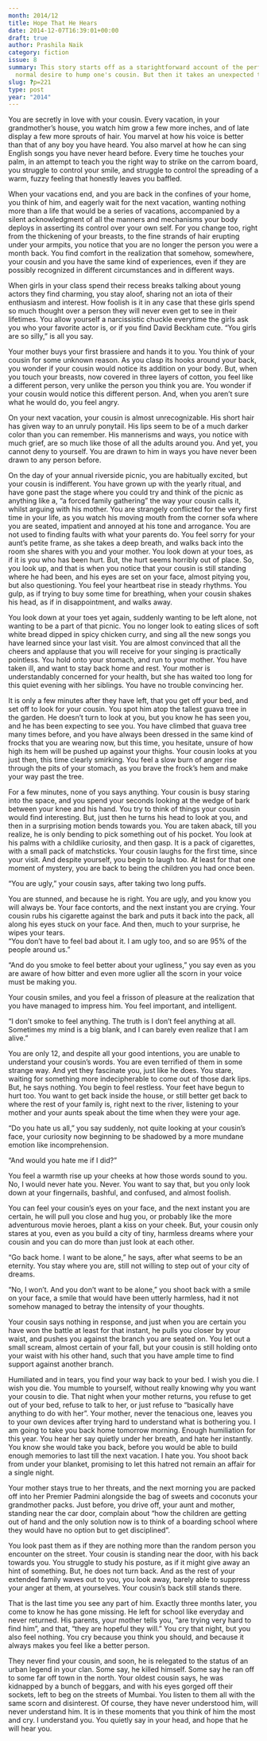 ```yaml
---
month: 2014/12
title: Hope That He Hears
date: 2014-12-07T16:39:01+00:00
draft: true
author: Prashila Naik
category: fiction
issue: 8
summary: This story starts off as a starightforward account of the perfectly
  normal desire to hump one's cousin. But then it takes an unexpected turn....
slug: ?p=221
type: post
year: "2014"
---
```

You are secretly in love with your cousin. Every vacation, in your grandmother&#8217;s house, you watch him grow a few more inches, and of late display a few more sprouts of hair. You marvel at how his voice is better than that of any boy you have heard. You also marvel at how he can sing English songs you have never heard before. Every time he touches your palm, in an attempt to teach you the right way to strike on the carrom board, you struggle to control your smile, and struggle to control the spreading of a warm, fuzzy feeling that honestly leaves you baffled.

When your vacations end, and you are back in the confines of your home, you think of him, and eagerly wait for the next vacation, wanting nothing more than a life that would be a series of vacations, accompanied by a silent acknowledgment of all the manners and mechanisms your body deploys in asserting its control over your own self. For you change too, right from the thickening of your breasts, to the fine strands of hair erupting under your armpits, you notice that you are no longer the person you were a month back. You find comfort in the realization that somehow, somewhere, your cousin and you have the same kind of experiences, even if they are possibly recognized in different circumstances and in different ways.

When girls in your class spend their recess breaks talking about young actors they find charming, you stay aloof, sharing not an iota of their enthusiasm and interest. How foolish is it in any case that these girls spend so much thought over a person they will never even get to see in their lifetimes. You allow yourself a narcissistic chuckle everytime the girls ask you who your favorite actor is, or if you find David Beckham cute. &#8220;You girls are so silly,&#8221; is all you say.

Your mother buys your first brassiere and hands it to you. You think of your cousin for some unknown reason. As you clasp its hooks around your back, you wonder if your cousin would notice its addition on your body. But, when you touch your breasts, now covered in three layers of cotton, you feel like a different person, very unlike the person you think you are. You wonder if your cousin would notice this different person. And, when you aren&#8217;t sure what he would do, you feel angry.

On your next vacation, your cousin is almost unrecognizable. His short hair has given way to an unruly ponytail. His lips seem to be of a much darker color than you can remember. His mannerisms and ways, you notice with much grief, are so much like those of all the adults around you. And yet, you cannot deny to yourself. You are drawn to him in ways you have never been drawn to any person before.

On the day of your annual riverside picnic, you are habitually excited, but your cousin is indifferent. You have grown up with the yearly ritual, and have gone past the stage where you could try and think of the picnic as anything like a, &#8220;a forced family gathering&#8221; the way your cousin calls it, whilst arguing with his mother. You are strangely conflicted for the very first time in your life, as you watch his moving mouth from the corner sofa where you are seated, impatient and annoyed at his tone and arrogance. You are not used to finding faults with what your parents do. You feel sorry for your aunt&#8217;s petite frame, as she takes a deep breath, and walks back into the room she shares with you and your mother. You look down at your toes, as if it is you who has been hurt. But, the hurt seems horribly out of place. So, you look up, and that is when you notice that your cousin is still standing where he had been, and his eyes are set on your face, almost pitying you, but also questioning. You feel your heartbeat rise in steady rhythms. You gulp, as if trying to buy some time for breathing, when your cousin shakes his head, as if in disappointment, and walks away.

You look down at your toes yet again, suddenly wanting to be left alone, not wanting to be a part of that picnic. You no longer look to eating slices of soft white bread dipped in spicy chicken curry, and sing all the new songs you have learned since your last visit. You are almost convinced that all the cheers and applause that you will receive for your singing is practically pointless. You hold onto your stomach, and run to your mother. You have taken ill, and want to stay back home and rest. Your mother is understandably concerned for your health, but she has waited too long for this quiet evening with her siblings. You have no trouble convincing her.

It is only a few minutes after they have left, that you get off your bed, and set off to look for your cousin. You spot him atop the tallest guava tree in the garden. He doesn&#8217;t turn to look at you, but you know he has seen you, and he has been expecting to see you. You have climbed that guava tree many times before, and you have always been dressed in the same kind of frocks that you are wearing now, but this time, you hesitate, unsure of how high its hem will be pushed up against your thighs. Your cousin looks at you just then, this time clearly smirking. You feel a slow burn of anger rise through the pits of your stomach, as you brave the frock&#8217;s hem and make your way past the tree.

For a few minutes, none of you says anything. Your cousin is busy staring into the space, and you spend your seconds looking at the wedge of bark between your knee and his hand. You try to think of things your cousin would find interesting. But, just then he turns his head to look at you, and then in a surprising motion bends towards you. You are taken aback, till you realize, he is only bending to pick something out of his pocket. You look at his palms with a childlike curiosity, and then gasp. It is a pack of cigarettes, with a small pack of matchsticks. Your cousin laughs for the first time, since your visit. And despite yourself, you begin to laugh too. At least for that one moment of mystery, you are back to being the children you had once been.

“You are ugly,” your cousin says, after taking two long puffs.

You are stunned, and because he is right. You are ugly, and you know you will always be. Your face contorts, and the next instant you are crying. Your cousin rubs his cigarette against the bark and puts it back into the pack, all along his eyes stuck on your face. And then, much to your surprise, he wipes your tears.  
&#8220;You don&#8217;t have to feel bad about it. I am ugly too, and so are 95% of the people around us.&#8221;

&#8220;And do you smoke to feel better about your ugliness,&#8221; you say even as you are aware of how bitter and even more uglier all the scorn in your voice must be making you.

Your cousin smiles, and you feel a frisson of pleasure at the realization that you have managed to impress him. You feel important, and intelligent.

&#8220;I don&#8217;t smoke to feel anything. The truth is I don&#8217;t feel anything at all. Sometimes my mind is a big blank, and I can barely even realize that I am alive.&#8221;

You are only 12, and despite all your good intentions, you are unable to understand your cousin&#8217;s words. You are even terrified of them in some strange way. And yet they fascinate you, just like he does. You stare, waiting for something more indecipherable to come out of those dark lips. But, he says nothing. You begin to feel restless. Your feet have begun to hurt too. You want to get back inside the house, or still better get back to where the rest of your family is, right next to the river, listening to your mother and your aunts speak about the time when they were your age.

&#8220;Do you hate us all,&#8221; you say suddenly, not quite looking at your cousin&#8217;s face, your curiosity now beginning to be shadowed by a more mundane emotion like incomprehension.

&#8220;And would you hate me if I did?&#8221;

You feel a warmth rise up your cheeks at how those words sound to you. No, I would never hate you. Never. You want to say that, but you only look down at your fingernails, bashful, and confused, and almost foolish.

You can feel your cousin&#8217;s eyes on your face, and the next instant you are certain, he will pull you close and hug you, or probably like the more adventurous movie heroes, plant a kiss on your cheek. But, your cousin only stares at you, even as you build a city of tiny, harmless dreams where your cousin and you can do more than just look at each other.

&#8220;Go back home. I want to be alone,&#8221; he says, after what seems to be an eternity. You stay where you are, still not willing to step out of your city of dreams.

&#8220;No, I won&#8217;t. And you don&#8217;t want to be alone,&#8221; you shoot back with a smile on your face, a smile that would have been utterly harmless, had it not somehow managed to betray the intensity of your thoughts.

Your cousin says nothing in response, and just when you are certain you have won the battle at least for that instant, he pulls you closer by your waist, and pushes you against the branch you are seated on. You let out a small scream, almost certain of your fall, but your cousin is still holding onto your waist with his other hand, such that you have ample time to find support against another branch.

Humiliated and in tears, you find your way back to your bed. I wish you die. I wish you die. You mumble to yourself, without really knowing why you want your cousin to die. That night when your mother returns, you refuse to get out of your bed, refuse to talk to her, or just refuse to &#8220;basically have anything to do with her&#8221;. Your mother, never the tenacious one, leaves you to your own devices after trying hard to understand what is bothering you. I am going to take you back home tomorrow morning. Enough humiliation for this year. You hear her say quietly under her breath, and hate her instantly. You know she would take you back, before you would be able to build enough memories to last till the next vacation. I hate you. You shoot back from under your blanket, promising to let this hatred not remain an affair for a single night.

Your mother stays true to her threats, and the next morning you are packed off into her Premier Padmini alongside the bag of sweets and coconuts your grandmother packs. Just before, you drive off, your aunt and mother, standing near the car door, complain about &#8220;how the children are getting out of hand and the only solution now is to think of a boarding school where they would have no option but to get disciplined&#8221;.

You look past them as if they are nothing more than the random person you encounter on the street. Your cousin is standing near the door, with his back towards you. You struggle to study his posture, as if it might give away an hint of something. But, he does not turn back. And as the rest of your extended family waves out to you, you look away, barely able to suppress your anger at them, at yourselves. Your cousin&#8217;s back still stands there.

That is the last time you see any part of him. Exactly three months later, you come to know he has gone missing. He left for school like everyday and never returned. His parents, your mother tells you, &#8220;are trying very hard to find him&#8221;, and that, &#8220;they are hopeful they will.&#8221; You cry that night, but you also feel nothing. You cry because you think you should, and because it always makes you feel like a better person.

They never find your cousin, and soon, he is relegated to the status of an urban legend in your clan. Some say, he killed himself. Some say he ran off to some far off town in the north. Your oldest cousin says, he was kidnapped by a bunch of beggars, and with his eyes gorged off their sockets, left to beg on the streets of Mumbai. You listen to them all with the same scorn and disinterest. Of course, they have never understood him, will never understand him. It is in these moments that you think of him the most and cry. I understand you. You quietly say in your head, and hope that he will hear you.
